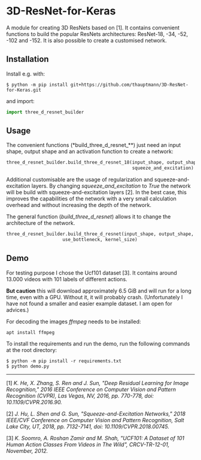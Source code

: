 # 3D-ResNet-for-Keras
A module for creating 3D ResNets based on [1]. It contains convenient functions to build the popular ResNets architectures:
ResNet-18, -34, -52, -102 and -152. It is also possible to create a customised network.

## Installation
Install e.g. with:
~~~shell
$ python -m pip install git+https://github.com/thauptmann/3D-ResNet-for-Keras.git
~~~ 

and import:

~~~python
import three_d_resnet_builder
~~~

## Usage
The convenient functions (*build_three_d_resnet_**) just need an input shape, output shape and an activation function to 
create a network:
~~~python
three_d_resnet_builder.build_three_d_resnet_18(input_shape, output_shape, activation_function, regularizer, 
                                               squeeze_and_excitation)
~~~
Additional customisable are the usage of regularization and squeeze-and-excitation layers. By changing *squeeze_and_excitation* to *True* the network will be build with
squeeze-and-excitation layers [2]. In the best case, this improves the capabilities of the network with a very small calculation overhead 
and without increasing the depth of the network.


The general function (*build_three_d_resnet*) allows it to change the architecture of the network.
~~~python
three_d_resnet_builder.build_three_d_resnet(input_shape, output_shape, repetitions, output_activation, regularizer, squeeze_and_excitation, 
                     use_bottleneck, kernel_size)
~~~


## Demo
For testing purpose I chose the Ucf101 dataset [3]. It contains around 13.000 videos with 101 labels of different actions.

**But caution** this will download approximately 6.5 GiB and will run for a long time, even with a GPU. Without
it, it  will probably crash. (Unfortunately I have not found a smaller and easier example dataset. I am open for advices.)

For decoding the images *ffmpeg* needs to be installed:
~~~shell
apt install ffmpeg
~~~

To install the requirements and run the demo, run the following commands at the root directory:
~~~shell
$ python -m pip install -r requirements.txt 
$ python demo.py
~~~
 


---

[1] *K. He, X. Zhang, S. Ren and J. Sun, "Deep Residual Learning for Image Recognition," 2016 IEEE Conference on Computer Vision and Pattern Recognition (CVPR), Las Vegas, NV, 2016, pp. 770-778, doi: 10.1109/CVPR.2016.90.*

[2] *J. Hu, L. Shen and G. Sun, "Squeeze-and-Excitation Networks," 2018 IEEE/CVF Conference on Computer Vision and Pattern Recognition, Salt Lake City, UT, 2018, pp. 7132-7141, doi: 10.1109/CVPR.2018.00745.*

[3] *K. Soomro, A. Roshan Zamir and M. Shah, "UCF101: A Dataset of 101 Human Action Classes From Videos in The Wild", CRCV-TR-12-01, November, 2012.*
